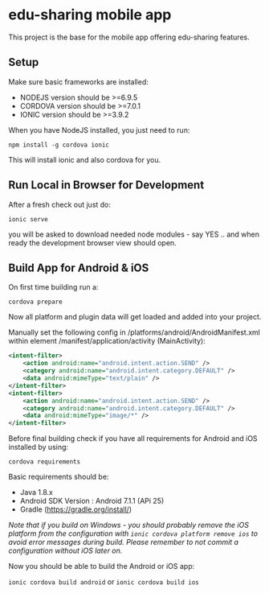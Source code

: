 # edu-sharing mobile app

This project is the base for the mobile app offering edu-sharing features.

## Setup

Make sure basic frameworks are installed:

* NODEJS version should be >=6.9.5
* CORDOVA version should be >=7.0.1 
* IONIC version should be >=3.9.2

When you have NodeJS installed, you just need to run:

`npm install -g cordova ionic`

This will install ionic and also cordova for you.

## Run Local in Browser for Development

After a fresh check out just do:

`ionic serve`

you will be asked to download needed node modules - say YES .. and when ready the development browser view should open.


## Build App for Android & iOS

On first time building run a:

`cordova prepare`

Now all platform and plugin data will get loaded and added into your project.

Manually set the following config in /platforms/android/AndroidManifest.xml within element /manifest/application/activity (MainActivity):

```xml
<intent-filter>
    <action android:name="android.intent.action.SEND" />
    <category android:name="android.intent.category.DEFAULT" />
    <data android:mimeType="text/plain" />
</intent-filter>
<intent-filter>
    <action android:name="android.intent.action.SEND" />
    <category android:name="android.intent.category.DEFAULT" />
    <data android:mimeType="image/*" />
</intent-filter>
```

Before final building check if you have all requirements for Android and iOS installed by using:

`cordova requirements`

Basic requirements should be:
* Java 1.8.x
* Android SDK Version : Android 7.1.1 (APi 25)
* Gradle  (https://gradle.org/install/)

_Note that if you build on Windows - you should probably remove the iOS platform from the configuration with `ionic cordova platform remove ios` to avoid error messages during build. Please remember to not commit a configuration without iOS later on._

Now you should be able to build the Android or iOS app:

`ionic cordova build android` or
`ionic cordova build ios`
